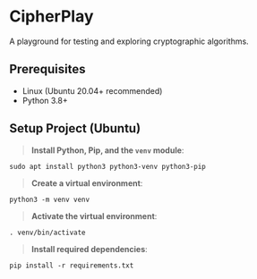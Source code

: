 # CipherPlay

A playground for testing and exploring cryptographic algorithms.

## Prerequisites

- Linux (Ubuntu 20.04+ recommended)
- Python 3.8+ 

## Setup Project (Ubuntu)

> **Install Python, Pip, and the `venv` module**:

```shell
sudo apt install python3 python3-venv python3-pip
```

> **Create a virtual environment**:

```shell
python3 -m venv venv
```

> **Activate the virtual environment**:

```shell
. venv/bin/activate
```

> **Install required dependencies**:

```shell
pip install -r requirements.txt
```

